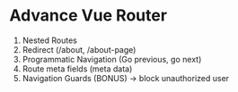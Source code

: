 # Advance Vue Router

1. Nested Routes
2. Redirect (/about, /about-page)
3. Programmatic Navigation (Go previous, go next)
4. Route meta fields (meta data)
5. Navigation Guards (BONUS) -> block unauthorized user
